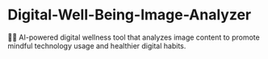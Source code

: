 # Digital-Well-Being-Image-Analyzer
🧘‍♀️ AI-powered digital wellness tool that analyzes image content to promote mindful technology usage and healthier digital habits.
